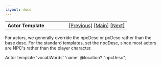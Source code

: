 ```yaml
---
layout: docs
---
```

<table width="100%" data-border="0" data-cellspacing="0"
data-cellpadding="3" data-bgcolor="#C0C0C0">
<colgroup>
<col style="width: 50%" />
<col style="width: 50%" />
</colgroup>
<tbody>
<tr>
<td style="text-align: left;"><strong>Actor Template<br />
</strong></td>
<td style="text-align: right;"><a
href="achievementtemplate.html">[Previous]</a> <a
href="generalintroduction.html">[Main]</a> <a
href="alttopictemplate.html">[Next]</a></td>
</tr>
</tbody>
</table>

  
For actors, we generally override the npcDesc or pcDesc rather than the
base desc. For the standard templates, set the npcDesc, since most
actors are NPC's rather than the player character.  
  
Actor template 'vocabWords' 'name' @location? "npcDesc";   
  
